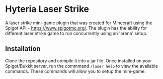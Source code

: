 # Hyteria Laser Strike
A laser strike mini-game plugin that was created for Minecraft using the Spigot API - https://www.spigotmc.org/. The plugin has the ability for different laser strike game to run concurrently using an 'arena' setup.


## Installation
Clone the repository and compile it into a jar file. Once installed on your Spigot/Bukkit server, run the commmand `/laser help` to view the available commands. These commands will allow you to setup the mini-game.
